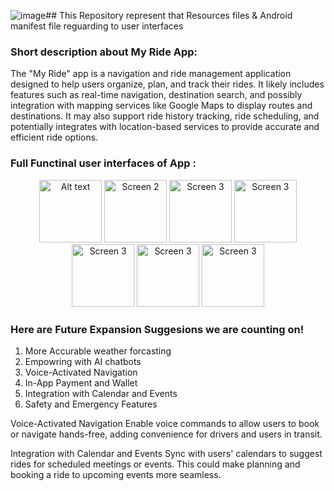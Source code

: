 ![image](https://github.com/user-attachments/assets/a7caa30e-7f1d-4d3d-97f6-bb093f62b7c5)## This Repository represent that Resources files & Android manifest file reguarding to user interfaces
### Short description about My Ride App:
<p align="left">
  The "My Ride" app is a navigation and ride management application designed to help users organize, plan, and track their rides. It likely includes features such as real-time navigation, destination search, and possibly integration with mapping services like Google Maps to display routes and destinations. It may also support ride history tracking, ride scheduling, and potentially integrates with location-based services to provide accurate and efficient ride options.
</p>

### Full Functinal user interfaces of App :

<p align="center">
  <img src="https://drive.google.com/uc?export=view&id=1PRe7eFQvyMGUVw3OeuLJ9vV1YVdfl_pv" alt="Alt text" width="100"/>
  <img src="https://drive.google.com/uc?export=view&id=10LqcYQ7G5THFkh0YoZvs5px2MphF6VKW" alt="Screen 2" width="100"/>
  <img src="https://drive.google.com/uc?export=view&id=1rkga-HU-wG38JX5Anzxec1y45BndMBNF" alt="Screen 3" width="100"/>
  <img src="https://drive.google.com/uc?export=view&id=1_o5jIXpEZ7mcDEmBoi6uPpDQGRMzSfj8" alt="Screen 3" width="100"/>
  <img src="https://drive.google.com/uc?export=view&id=1PG_ItX2FWL2-BltCROfzBGBEzbEHQvbZ" alt="Screen 3" width="100"/>
  <img src="https://drive.google.com/uc?export=view&id=1sv8vDkWhh3D3kCjsWLpIMlxdJN_UvPG2" alt="Screen 3" width="100"/>
  <img src="https://drive.google.com/uc?export=view&id=1Yr1WyfWpihhuUs4ap3LmCUjuZq_-aLdW" alt="Screen 3" width="100"/>
  
</p>

### Here are Future Expansion Suggesions we are counting on!

1. More Accurable weather forcasting
2. Empowring with AI chatbots
3. Voice-Activated Navigation
4. In-App Payment and Wallet
5. Integration with Calendar and Events
6. Safety and Emergency Features




Voice-Activated Navigation
Enable voice commands to allow users to book or navigate hands-free, adding convenience for drivers and users in transit.

Integration with Calendar and Events
Sync with users' calendars to suggest rides for scheduled meetings or events. This could make planning and booking a ride to upcoming events more seamless.
